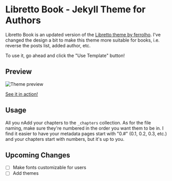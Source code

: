 # Libretto Book - Jekyll Theme for Authors
Libretto Book is an updated version of the [Libretto theme by ferrolho](https://github.com/ferrolho/jekyll-theme-libretto).
I've changed the design a bit to make this theme more suitable for books, i.e. reverse the posts list, added author, etc.

To use it, go ahead and click the "Use Template" button!

## Preview
![Theme preview]()

[See it in action!](https://aspiring-writer.github.io/libretto-book)

## Usage
All you nAdd your chapters to the `_chapters` collection. As for the file naming, make sure they're numbered in the order you want them to be in. I find it easier to have your metadata pages start with "0.#" (0.1, 0.2, 0.3, etc.) and your chapters start with numbers, but it's up to you.

## Upcoming Changes
- [ ] Make fonts customizable for users
- [ ] Add themes
